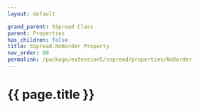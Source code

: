 ```yaml
---
layout: default

grand_parent: SSpread Class
parent: Properties
has_children: false
title: SSpread.NoBorder Property
nav_order: 80
permalink: /package/extension5/sspread/properties/NoBorder
---
```

# {{ page.title }}